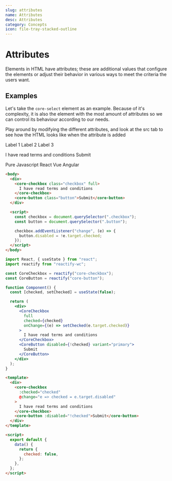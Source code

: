 ```yaml
---
slug: attributes
name: Attributes
desc: Attributes
category: Concepts
icon: file-tray-stacked-outline
---
```


# Attributes

Elements in HTML have attributes; these are additional values that configure the elements or adjust their behavior in various ways to meet the criteria the users want.

## Examples

Let's take the `core-select` element as an example. Because of it's complexity, it is also the element with the most amount of attributes so we can control its behaviour according to our needs.

Play around by modifying the different attributes, and look at the src tab to see how the HTML looks like when the attribute is added

<core-knobs hideEvents tab="props" element="core-select">
  <core-select>
    <core-option value="1" selected>Label 1</core-option>
    <core-option value="2">Label 2</core-option>
    <core-option value="3">Label 3</core-option>
  </core-select>
</core-knobs>

<core-checkbox 
  full 
  id="CoreCheckbox"
  onchange="(() => CoreButton.disabled = !CoreCheckbox.checked)()">
I have read terms and conditions
</core-checkbox>
<core-button disabled id="CoreButton">Submit</core-checkbox>

<core-box margin-b="lg">
  <core-tabs>
    <core-tab target="javascript" selected>Pure Javascript</core-tab>
    <core-tab target="react">React</core-tab>
    <core-tab target="vue">Vue</core-tab>
    <core-tab target="angular">Angular</core-tab>
  </core-tabs>
</core-box>

<div id="javascript">

```html
<body>
  <div>
    <core-checkbox class="checkbox" full>
      I have read terms and conditions
    </core-checkbox>
    <core-button class="button">Submit</core-button>
  </div>

  <script>
    const checkbox = document.querySelector(".checkbox");
    const button = document.querySelector(".button");

    checkbox.addEventListener("change", (e) => {
      button.disabled = !e.target.checked;
    });
  </script>
</body>
```

</div>

<div id="react">

```jsx
import React, { useState } from "react";
import reactify from "reactify-wc";

const CoreCheckbox = reactify("core-checkbox");
const CoreButton = reactify("core-button");

function Component() {
  const [checked, setChecked] = useState(false);

  return (
    <div>
      <CoreCheckbox
        full
        checked={checked}
        onChange={(e) => setChecked(e.target.checked)}
      >
        I have read terms and conditions
      </CoreCheckbox>
      <CoreButton disabled={!checked} variant="primary">
        Submit
      </CoreButton>
    </div>
  );
}
```

</div>

<div id="vue">

```html
<template>
  <div>
    <core-checkbox
      :checked="checked"
      @change="e => checked = e.target.disabled"
    >
      I have read terms and conditions
    </core-checkbox>
    <core-button :disabled="!checked">Submit</core-button>
  </div>
</template>

<script>
  export default {
    data() {
      return {
        checked: false,
      };
    },
  };
</script>
```

</div>
